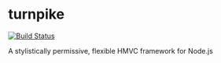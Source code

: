 turnpike
========
[![Build Status](https://travis-ci.org/jay-depot/turnpike.png?branch=master)](https://travis-ci.org/jay-depot/turnpike)

A stylistically permissive, flexible HMVC framework for Node.js
